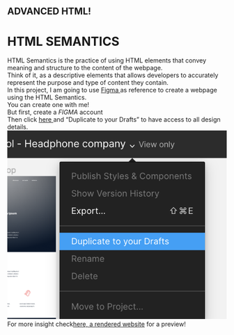 ## ADVANCED HTML!
# HTML SEMANTICS
HTML Semantics is the practice of using HTML elements that convey meaning and structure to the content of the webpage.<br>
Think of it, as a descriptive elements that allows developers to accurately represent the purpose and type of content they contain.<br>
In this project, I am going to use <a href="https://www.figma.com/file/dyYL6Ku4WG7vsdpwvlcJZC/Homepage?type=design&node-id=0-1&mode=design&t=Wk9JYJBBxrbIRSDK-0"> Figma </a> as reference to create a webpage using the HTML Semantics.<br>
You can create one with me!<br>
But first, create a <em>FIGMA</em> account<br> 
Then click <a href="https://www.figma.com/file/dyYL6Ku4WG7vsdpwvlcJZC/Homepage?type=design&node-id=0-1&mode=design&t=Wk9JYJBBxrbIRSDK-0"> here </a> and “Duplicate to your Drafts” to have access to all design details.<br>
<img src="../IMAGES/draft-duplicate.png" alt="figma"> <br>
For more insight check<a href="file:///home/lagat/Desktop/ISWE/alx_html_css/html_advanced/index.html">here, a rendered website</a> for a preview!
